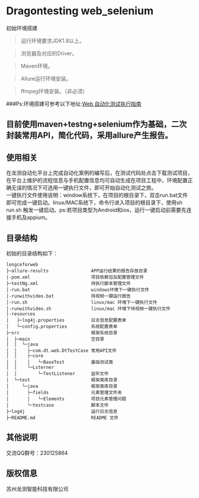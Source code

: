 Dragontesting web_selenium
====================

初始环境搭建
> 运行环境要求JDK1.8以上。

> 浏览器及对应的Driver。

> Maven环境。

> Allure运行环境安装。

> ffmpeg环境安装。（非必须）

###Ps:环境搭建可参考以下地址:[Web 自动化测试执行指南](http://help.dragontesting.cn/yihao/1.0/doc/%E9%BE%99%E6%B5%8B1%E5%8F%B7%E8%BF%90%E8%A1%8C%E6%B5%8B%E8%AF%95%E6%8C%87%E5%8D%97-Selenium.pdf)

## 目前使用maven+testng+selenium作为基础，二次封装常用API，简化代码，采用allure产生报告。


## 使用相关
在龙测自动化平台上完成自动化案例的编写后，在测试代码处点击下载测试项目，在平台上维护的流程信息与手机配置信息均可自动生成在项目工程中，环境配置正确无误的情况下可选用一键执行文件，即可开始自动化测试之旅。</br>
一键执行文件使用说明：window系统下，在项目的根目录下，双击run.bat文件即可完成一键启动。linux/MAC系统下，命令行进入项目的根目录下，使用sh run.sh 触发一键启动。ps:若项目类型为Android和ios，运行一键启动前需要先连接手机及appium。


## 目录结构

初始的目录结构如下：

~~~
longceforweb
├─allure-results                APP运行结果的报告存放目录
|-pom.xml                       项目依赖包及配置管理文件
├─testNg.xml                    待执行脚本管理文件
│-run.bat                       windows环境下一键执行文件
│-runwithvideo.bat              待视频一键运行报告
│-run.sh                        linux/mac 环境下一键执行文件
│-runwithvideo.sh               linux/mac 环境下待视频一键执行文件
│-resources
│   ├─log4j.properties          日志信息配置表单
│   └─config.properties         系统配置表单
├─src                           框架系统目录
│  ├─main                       空目录
│  │  └─java              
│  │    ├─com.dt.web.DtTestCase 常用API文件 
│  │    ├─core
│  │    │   └─BaseTest          基础测试类
│  │    └─Lsterner
│  │        └─TestListener      监听文件
│  └─test                       框架类库目录
│     └─java                    框架类库目录  
│       ├─fields                元素管理文件夹
│       │   └─Elements          项目元素管理问题
│       └─testcase              脚本文件
├─log4j                         运行日志信息     
├─README.md                     README 文件
~~~

 

## 其他说明
交流QQ群号：230125864
## 版权信息

苏州龙测智能科技有限公司